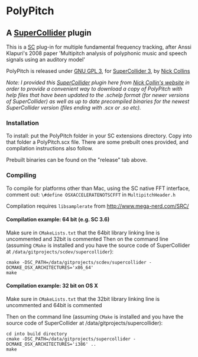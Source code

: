 # PolyPitch

## A [SuperCollider](https://supercollider.github.io/) plugin

This is a [SC](https://supercollider.github.io/) plug-in for multiple fundamental frequency tracking, after Anssi Klapuri\'s 2008 paper \'Multipitch analysis of polyphonic music and speech signals using an auditory model\'


PolyPitch is released under [GNU GPL 3](sources/COPYING), for [SuperCollider 3](https://supercollider.github.io/), by [Nick Collins](https://composerprogrammer.com/index.html)

*Note: I provided this [SuperCollider](https://supercollider.github.io/) plugin here from [Nick Collin's website](https://composerprogrammer.com/code.html#SC) in order to provide a convenient way to download a copy of PolyPitch with help files that have been updated to the .schelp format (for newer versions of SuperCollider) as well as up to date precompiled binaries for the newest SuperCollider version (files ending with .scx or .so etc).*



### Installation
To install: put the PolyPitch folder in your SC extensions directory. Copy into that folder a PolyPitch.scx file. There are some prebuilt ones provided, and compilation instructions also follow. 

Prebuilt binaries can be found on the "release" tab above.

### Compiling
To compile for platforms other than Mac, using the SC native FFT interface, comment out:
`\#define OSXACCELERATENOTSCFFT`
in `MultipitchHeader.h`

Compilation requires `libsamplerate` from http://www.mega-nerd.com/SRC/

#### Compilation example: 64 bit \(e.g. SC 3.6\)
Make sure in `CMakeLists.txt` that the 64bit library linking line is uncommented and 32bit is commented
Then on the command line \(assuming `CMake` is installed and you have the source code of SuperCollider at `/data/gitprojects/scdev/supercollider`\):
```
cmake -DSC_PATH=/data/gitprojects/scdev/supercollider -DCMAKE_OSX_ARCHITECTURES='x86_64'
make
```

#### Compilation example: 32 bit on OS X

Make sure in `CMakeLists.txt` that the 32bit library linking line is uncommented and 64bit is commented

Then on the command line \(assuming `CMake` is installed and you have the source code of SuperCollider at /data/gitprojects/supercollider\):
```
cd into build directory
cmake -DSC_PATH=/data/gitprojects/supercollider -DCMAKE_OSX_ARCHITECTURES='i386' ..
make
```
 
